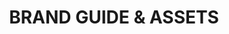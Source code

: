 ---
linkTitle: Brand Guidelines
menuTitle: Brand Guidelines
title: BRAND GUIDE & ASSETS
description: Brand Guidelines for Open 3D Engine
menu_uuid: brandguideline
primary: true
layout: brand_guidelines_landing
---
